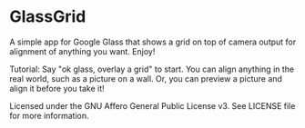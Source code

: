 GlassGrid
=========

A simple app for Google Glass that shows a grid on top of camera output for alignment of anything you want. Enjoy!

Tutorial:
Say "ok glass, overlay a grid" to start.
You can align anything in the real world, such as a picture on a wall.
Or, you can preview a picture and align it before you take it!


Licensed under the GNU Affero General Public License v3. See LICENSE file for more information.
